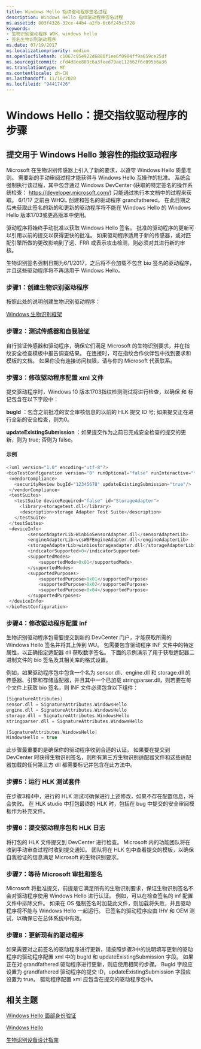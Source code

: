 ```yaml
---
title: Windows Hello 指纹驱动程序签名过程
description: Windows Hello 指纹驱动程序签名过程
ms.assetid: 803f4326-32ce-44b4-a2fb-6c6f245c3728
keywords:
- 生物识别驱动程序 WDK，windows hello
- 签名生物识别驱动程序
ms.date: 07/19/2017
ms.localizationpriority: medium
ms.openlocfilehash: c1067c95e922d6880f1ee6f0984ff9a659ce25df
ms.sourcegitcommit: cfd4d8ee889c6a3feed79ae112662f6c095b6a36
ms.translationtype: MT
ms.contentlocale: zh-CN
ms.lasthandoff: 11/10/2020
ms.locfileid: "94417426"
---
```

# <a name="windows-hello-steps-to-submit-a-fingerprint-driver"></a>Windows Hello：提交指纹驱动程序的步骤


## <a name="submitting-a-fingerprint-driver-for-windows-hello-compatibility"></a>提交用于 Windows Hello 兼容性的指纹驱动程序 
Microsoft 在生物识别传感器上引入了新的要求，以遵守 Windows Hello 质量准则。 需要新的手动审阅过程才能获得与 Windows Hello 互操作的批准。 系统会强制执行该过程，其中包含通过 Windows DevCenter (获取的特定签名的操作系统检查： https://developer.microsoft.com/) 只能通过执行本文档中的过程来获取。 6/1/17 之前由 WHQL 创建和签名的驱动程序 grandfathered。 在此日期之后未获取此签名的新的和更新的驱动程序将不能在 Windows Hello 的 Windows Hello 版本1703或更高版本中使用。

驱动程序将始终手动批准以获取 Windows Hello 签名。 批准的驱动程序的更新可以引用以前的提交以获得更快的批准。 如果驱动程序适用于新的传感器，或对匹配引擎所做的更改影响到了远、FRR 或表示攻击检测，则必须对其进行新的审核。 

生物识别签名强制日期为6/1/2017，之后将不会加载不包含 bio 签名的驱动程序，并且这些驱动程序将不再适用于 Windows Hello。

### <a name="step-one-create-a-biometric-driver"></a>步骤1：创建生物识别驱动程序
按照此处的说明创建生物识别驱动程序： 

[Windows 生物识别框架](/windows/desktop/SecBioMet/biometric-service-api-portal)

### <a name="step-two-test-your-sensor-and-self-validate"></a>步骤2：测试传感器和自我验证
自行验证传感器和驱动程序，确保它们满足 Microsoft 的生物识别要求，并在指纹安全检查模板中报告调查结果。 在连接时，可在指纹合作伙伴包中找到要求和模板的文档。 如果你没有连接访问权限，请与你的 Microsoft 代表联系。

### <a name="step-three-modify-the-driver-configuration-xml-file"></a>步骤3：修改驱动程序配置 xml 文件
提交驱动程序时，Windows 10 版本1703指纹检测测试将进行检查，以确保 <vendorCompliance> 和 <securityReview> 标记包含在以下字段中：

**bugId** ：包含之前批准的安全审核信息的以前的 HLK 提交 ID 号; 如果提交正在进行全新的安全检查，则为0。

**updateExistingSubmission** ：如果提交作为之前已完成安全检查的提交的更新，则为 true; 否则为 false。

#### <a name="example"></a>示例
 ```cpp
<?xml version="1.0" encoding="utf-8"?>
<bioTestConfiguration version="0" runOptional="false" runInteractive="true" abortOnFailure="false" manualStep="false" priority="3" logType="WTT">
  <vendorCompliance>
    <securityReview bugId="12345678" updateExistingSubmission="true"/>
  </vendorCompliance>
  <testSuites>
    <testSuite deviceRequired="false" id="StorageAdapter">
      <library>storagetest.dll</library>
      <description>storage Adapter Test Suite</description>
    </testSuite>
  </testSuites>
  <deviceInfo>
         <sensorAdapterLib>WinbioSensorAdapter.dll</sensorAdapterLib>
         <engineAdapterLib>vcsWBFEngineAdapter.dll</engineAdapterLib>
         <storageAdapterLib>winbiostorageadapter.dll</storageAdapterLib>
         <indicatorSupported>0</indicatorSupported>
         <supportedModes>
             <supportedMode>0x01</supportedMode>
         </supportedModes>
         <supportedPurposes>
             <supportedPurpose>0x01</supportedPurpose>
             <supportedPurpose>0x02</supportedPurpose>
             <supportedPurpose>0x04</supportedPurpose>
         </supportedPurposes>
  </deviceInfo>
</bioTestConfiguration>
 ```
### <a name="step-four-modify-the-driver-configuration-inf"></a>步骤4：修改驱动程序配置 inf
生物识别驱动程序包需要提交到新的 DevCenter 门户，才能获取所需的 Windows Hello 签名并将其上传到 WU。 包需要包含驱动程序 INF 文件中的特定属性，以正确指定适配器 dll 获取数字签名。 下面的示例演示了用于获取适配器二进制文件的 bio 签名及其相关库的格式设置。

例如，如果驱动程序包中包含一个名为 sensor.dll、engine.dll 和 storage.dll 的传感器、引擎和存储适配器，并且其中一个已加载 stringparser.dll，则若要在每个文件上获取 bio 签名，则 INF 文件必须包含以下组件：

```cpp
[SignatureAttributes]
sensor.dll = SignatureAttributes.WindowsHello
engine.dll = SignatureAttributes.WindowsHello
storage.dll = SignatureAttributes.WindowsHello
stringparser.dll = SignatureAttributes.WindowsHello

[SignatureAttributes.WindowsHello]
WindowsHello = true
```

此步骤最重要的是确保你的驱动程序收到合适的认证。 如果要在提交到 DevCenter 时获得生物识别签名，则所有第三方生物识别适配器文件和这些适配器加载的任何第三方 dll 都需要标记并包含在此方法中。

### <a name="step-five-run-the-hlk-test-suite"></a>步骤5：运行 HLK 测试套件
在步骤3和4中，进行的 HLK 测试可确保进行上述修改，如果不存在配置信息，将会失败。
在 HLK studio 中打包最终的 HLK 时，包括在 bug 中提交的安全审阅模板作为补充文件。

### <a name="step-six-submit-the-driver-package-and-hlk-logs"></a>步骤6：提交驱动程序包和 HLK 日志
将打包的 HLK 文件提交到 DevCenter 进行检查。 Microsoft 内的功能团队将在收到手动审查过程时收到提交通知。 团队将在 HLK 包中查看提交的模板，以确保自我验证的信息满足 Microsoft 的生物识别要求。

### <a name="step-seven-wait-for-microsoft-approval-and-signing"></a>步骤7：等待 Microsoft 审批和签名
Microsoft 将批准提交，前提是它满足所有的生物识别要求，保证生物识别签名不会对驱动程序使用 Windows Hello 进行认证。 例如，可以在检查签名的 inf 配置文件中排除文件。 如果在 OS 强制签名时加载此文件，则加载将失败，并且驱动程序将不能与 Windows Hello 一起运行。 已签名的驱动程序应由 IHV 和 OEM 测试，以确保它在总体系统中有效。

### <a name="step-eight-update-an-existing-driver"></a>步骤8：更新现有的驱动程序
如果需要对之前签名的驱动程序进行更新，请按照步骤3中的说明填写更新的驱动程序的驱动程序配置 xml 中的 bugId 和 updateExistingSubmission 字段。
如果正在对 grandfathered 驱动程序进行更新，则应使用相同的步骤。 BugId 字段应设置为 grandfathered 驱动程序的提交 ID，updateExistingSubmission 字段应设置为 true。
驱动程序配置 xml 应包含在提交的驱动程序包中。

## <a name="related-topics"></a>相关主题


[Windows Hello 面部身份验证](/windows-hardware/design/device-experiences/windows-hello-face-authentication)

[Windows Hello](/windows-hardware/design/device-experiences/windows-hello)

[生物识别设备设计指南](./index.md)
